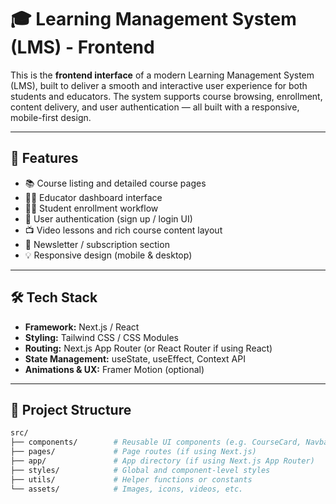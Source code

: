 # 🎓 Learning Management System (LMS) - Frontend

This is the **frontend interface** of a modern Learning Management System (LMS), built to deliver a smooth and interactive user experience for both students and educators. The system supports course browsing, enrollment, content delivery, and user authentication — all built with a responsive, mobile-first design.

---

## 🚀 Features

- 📚 Course listing and detailed course pages
- 🧑‍🏫 Educator dashboard interface
- 👨‍🎓 Student enrollment workflow
- 🔐 User authentication (sign up / login UI)
- 📺 Video lessons and rich course content layout
- 📩 Newsletter / subscription section
- 💡 Responsive design (mobile & desktop)

---

## 🛠️ Tech Stack

- **Framework:** Next.js / React
- **Styling:** Tailwind CSS / CSS Modules
- **Routing:** Next.js App Router (or React Router if using React)
- **State Management:** useState, useEffect, Context API
- **Animations & UX:** Framer Motion (optional)

---

## 📁 Project Structure

```bash
src/
├── components/        # Reusable UI components (e.g. CourseCard, Navbar)
├── pages/             # Page routes (if using Next.js)
├── app/               # App directory (if using Next.js App Router)
├── styles/            # Global and component-level styles
├── utils/             # Helper functions or constants
└── assets/            # Images, icons, videos, etc.
